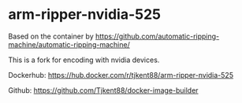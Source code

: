# arm-ripper-nvidia-525

Based on the container by 
https://github.com/automatic-ripping-machine/automatic-ripping-machine/

This is a fork for encoding with nvidia devices.

Dockerhub:
https://hub.docker.com/r/tjkent88/arm-ripper-nvidia-525

Github:
https://github.com/Tjkent88/docker-image-builder

